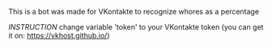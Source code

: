 This is a bot was made for VKontakte to recognize whores as a percentage

*INSTRUCTION*
change variable 'token' to your VKontakte token (you can get it on: https://vkhost.github.io/)

